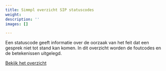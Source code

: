 ```yaml
---
title: Simmpl overzicht SIP statuscodes
weight: 
description: ''
images: []

---
```

Een statuscode geeft informatie over de oorzaak van het feit dat een gesprek niet tot stand kan komen. In dit overzicht worden de foutcodes en de betekenissen uitgelegd.

<a href="http://www.simmpl.nl/downloads/Simmpl_overzicht_sip-statuscodes.pdf" target="_blank" class="button">Bekijk het overzicht</a>